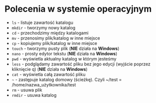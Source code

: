 # Polecenia w systemie operacyjnym

- `ls` - listuje zawartość katalogu
- `mkdir` - tworzymy nowy katalog
- `cd` - przechodzimy między katalogami
- `mv` - przenosimy plik/katalog w inne miejsce
- `cp` - kopiujemy plik/katalog w inne miejsce
- `touch` - tworzymy pusty plik (**NIE** działa na __Windows__)
- `nano` - prosty edytor tekstu (**NIE** działa na __Windows__)
- `pwd` - wyświetla aktualny katalog w którym jesteśmy
- `less` - podglądamy zawartość pliku bez jego edycji (wyjście poprzez kliknięcie q) (**NIE** działa na __Windows__)
- `cat` - wyświetla całą zawartość pliku
- `~` - zastępuje katalog domowy (ścieżkę). Czyli ~/test = /home/nazwa_użytkownika/test
- `rm` - usuwa plik
- `rmdir` - usuwa katalog